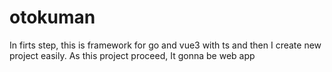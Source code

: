 # otokuman
In firts step, this is framework for go and vue3 with ts and then I create new project easily. As this project proceed, It gonna be web app
